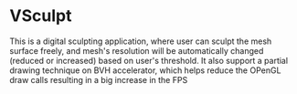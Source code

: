# VSculpt
This is a digital sculpting application, where user can sculpt the mesh surface freely, and mesh's resolution will be automatically changed (reduced or increased) based on user's threshold. It also support a partial drawing technique on BVH accelerator, which helps reduce the OPenGL draw calls resulting in a big increase in the FPS
